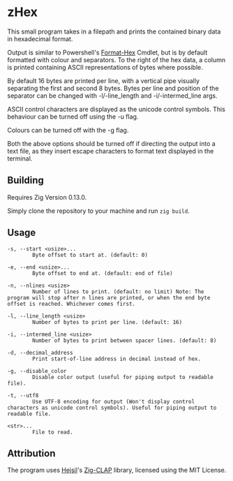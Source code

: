 # zHex

This small program takes in a filepath and prints the contained binary data in hexadecimal format.


Output is similar to Powershell's [Format-Hex](https://learn.microsoft.com/en-us/powershell/module/microsoft.powershell.utility/format-hex?view=powershell-7.4) Cmdlet, but is by default formatted with colour and separators. To the right of the hex data, a column is printed containing ASCII representations of bytes where possible.

By default 16 bytes are printed per line, with a vertical pipe visually separating the first and second 8 bytes. Bytes per line and position of the separator can be changed with -l/-line_length and -i/-intermed_line args.

ASCII control characters are displayed as the unicode control symbols. This behaviour can be turned off using the -u flag.

Colours can be turned off with the -g flag.

Both the above options should be turned off if directing the output into a text file, as they insert escape characters to format text displayed in the terminal.

## Building

Requires Zig Version 0.13.0.


Simply clone the repository to your machine and run `zig build`.


## Usage

    -s, --start <usize>...
            Byte offset to start at. (default: 0)

    -e, --end <usize>...
            Byte offset to end at. (default: end of file)

    -n, --nlines <usize>
            Number of lines to print. (default: no limit) Note: The program will stop after n lines are printed, or when the end byte offset is reached. Whichever comes first.

    -l, --line_length <usize>
            Number of bytes to print per line. (default: 16)

    -i, --intermed_line <usize>
            Number of bytes to print between spacer lines. (default: 8)

    -d, --decimal_address
            Print start-of-line address in decimal instead of hex.

    -g, --disable_color
            Disable color output (useful for piping output to readable file).

    -t, --utf8
            Use UTF-8 encoding for output (Won't display control characters as unicode control symbols). Useful for piping output to readable file.

    <str>...
            File to read.

## Attribution

The program uses [Hejsil](https://github.com/Hejsil/)'s [Zig-CLAP](https://github.com/Hejsil/zig-clap) library, licensed using the MIT License.
